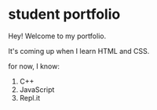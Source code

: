 # student portfolio

Hey! Welcome to my portfolio.

It's coming up when I learn HTML and CSS.

for now, I know:

1. C++
1. JavaScript
1. Repl.it
